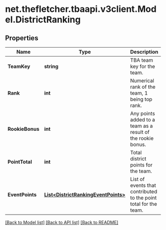 
# net.thefletcher.tbaapi.v3client.Model.DistrictRanking

## Properties

Name | Type | Description | Notes
------------ | ------------- | ------------- | -------------
**TeamKey** | **string** | TBA team key for the team. | 
**Rank** | **int** | Numerical rank of the team, 1 being top rank. | 
**RookieBonus** | **int** | Any points added to a team as a result of the rookie bonus. | [optional] 
**PointTotal** | **int** | Total district points for the team. | 
**EventPoints** | [**List&lt;DistrictRankingEventPoints&gt;**](DistrictRankingEventPoints.md) | List of events that contributed to the point total for the team. | [optional] 

[[Back to Model list]](../README.md#documentation-for-models)
[[Back to API list]](../README.md#documentation-for-api-endpoints)
[[Back to README]](../README.md)

